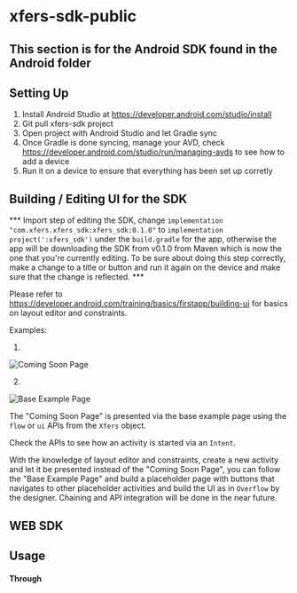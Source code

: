 # xfers-sdk-public

This section is for the Android SDK found in the Android folder
---

## Setting Up

1. Install Android Studio at https://developer.android.com/studio/install
2. Git pull xfers-sdk project
3. Open project with Android Studio and let Gradle sync
4. Once Gradle is done syncing, manage your AVD, check https://developer.android.com/studio/run/managing-avds to see how to add a device
5. Run it on a device to ensure that everything has been set up corretly

## Building / Editing UI for the SDK

*** Import step of editing the SDK, change `implementation "com.xfers.xfers_sdk:xfers_sdk:0.1.0"` to `implementation project(':xfers_sdk')` under the `build.gradle` for the app, otherwise the app will be downloading the SDK from v0.1.0 from Maven which is now the one that you're currently editing. To be sure about doing this step correctly, make a change to a title or button and run it again on the device and make sure that the change is reflected. ***

Please refer to https://developer.android.com/training/basics/firstapp/building-ui for basics on layout editor and constraints.

Examples:

1.

![Coming Soon Page](https://user-images.githubusercontent.com/6291947/46936852-466ab100-d092-11e8-9925-696a88d25b11.png)

2.

![Base Example Page](https://user-images.githubusercontent.com/6291947/46936853-466ab100-d092-11e8-8359-38d2753810bb.png)

The "Coming Soon Page" is presented via the base example page using the `flow` or `ui` APIs from the `Xfers` object.

Check the APIs to see how an activity is started via an `Intent`.

With the knowledge of layout editor and constraints, create a new activity and let it be presented instead of the "Coming Soon Page", you can follow the "Base Example Page" and build a placeholder page with buttons that navigates to other placeholder activities and build the UI as in `Overflow` by the designer. Chaining and API integration will be done in the near future.

WEB SDK
---

## Usage

#### Through <script> Tag

Add the following lines into the `<head></head>` section:

```javascript
<link rel="stylesheet" href="https://maxcdn.bootstrapcdn.com/bootstrap/3.3.7/css/bootstrap.min.css" integrity="sha384-BVYiiSIFeK1dGmJRAkycuHAHRg32OmUcww7on3RYdg4Va+PmSTsz/K68vbdEjh4u" crossorigin="anonymous">
<script type="text/javascript" src="dist/vendors~xfers.bundle.js"></script>
<script type="text/javascript" src="dist/xfers.bundle.js"></script>
```

Then initialize the components by adding the following javascript into the `<body></body>` section:
```javascript
<body>
  <div id="xfers_elements"></div>

  <script type="text/javascript">
    // Mounting Element Id: 'xfers_elements'
    /* Avaialble components: [
      'banks'
    ]
    */
    Xfers.Element.init('xfers_elements', 'banks');
  </script>
</body>
```
